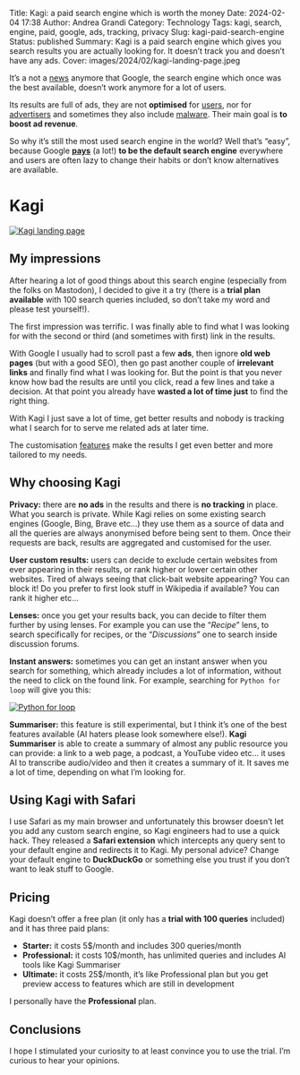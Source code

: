 Title: Kagi: a paid search engine which is worth the money
Date: 2024-02-04 17:38
Author: Andrea Grandi
Category: Technology
Tags: kagi, search, engine, paid, google, ads, tracking, privacy
Slug: kagi-paid-search-engine
Status: published
Summary: Kagi is a paid search engine which gives you search results you are actually looking for. It doesn’t track you and doesn’t have any ads.
Cover: images/2024/02/kagi-landing-page.jpeg

It’s a not a [news](https://mashable.com/article/google-search-low-quality-research) anymore that Google, the search engine which once was the best available, doesn’t work anymore for a lot of users.

Its results are full of ads, they are not **optimised** for [users](https://www.searchenginejournal.com/biased-google-search-results-are-hurting-users-harvard-study-claims/135824/), nor for [advertisers](https://simpleblog.ai/blog/google-ads-can-do-more-for-customers/) and sometimes they also include [malware](https://www.helpnetsecurity.com/2023/01/18/google-ads-increasingly-pointing-to-malware/). Their main goal is **to boost ad revenue**.

So why it’s still the most used search engine in the world? Well that’s “easy”, because Google **[pays](https://www.theverge.com/2023/10/26/23933206/google-apple-search-deal-safari-18-billion)** (a lot!) **to be the default search engine** everywhere and users are often lazy to change their habits or don’t know alternatives are available.

# Kagi

[![Kagi landing page]({static}/images/2024/02/kagi-landing-page.jpeg)]()

## My impressions

After hearing a lot of good things about this search engine (especially from the folks on Mastodon), I decided to give it a try (there is a **trial plan available** with 100 search queries included, so don’t take my word and please test yourself!).

The first impression was terrific. I was finally able to find what I was looking for with the second or third (and sometimes with first) link in the results.

With Google I usually had to scroll past a few **ads**, then ignore **old web pages** (but with a good SEO), then go past another couple of **irrelevant links** and finally find what I was looking for. But the point is that you never know how bad the results are until you click, read a few lines and take a decision. At that point you already have **wasted a lot of time just** to find the right thing.

With Kagi I just save a lot of time, get better results and nobody is tracking what I search for to serve me related ads at later time.

The customisation [features](https://blog.kagi.com/kagi-features) make the results I get even better and more tailored to my needs.

## Why choosing Kagi

**Privacy:** there are **no ads** in the results and there is **no tracking** in place. What you search is private. While Kagi relies on some existing search engines (Google, Bing, Brave etc…) they use them as a source of data and all the queries are always anonymised before being sent to them. Once their requests are back, results are aggregated and customised for the user.

**User custom results:** users can decide to exclude certain websites from ever appearing in their results, or rank higher or lower certain other websites. Tired of always seeing that click-bait website appearing? You can block it! Do you prefer to first look stuff in Wikipedia if available? You can rank it higher etc…

**Lenses:** once you get your results back, you can decide to filter them further by using lenses. For example you can use the “*Recipe*” lens, to search specifically for recipes, or the “*Discussions*” one to search inside discussion forums.

**Instant answers:** sometimes you can get an instant answer when you search for something, which already includes a lot of information, without the need to click on the found link. For example, searching for `Python for loop` will give you this:

[![Python for loop]({static}/images/2024/02/python-for-loop.jpeg)]()

**Summariser:** this feature is still experimental, but I think it’s one of the best features available (AI haters please look somewhere else!). **Kagi Summariser** is able to create a summary of almost any public resource you can provide: a link to a web page, a podcast, a YouTube video etc… it uses AI to transcribe audio/video and then it creates a summary of it. It saves me a lot of time, depending on what I’m looking for.

## Using Kagi with Safari

I use Safari as my main browser and unfortunately this browser doesn’t let you add any custom search engine, so Kagi engineers had to use a quick hack. They released a **Safari extension** which intercepts any query sent to your default engine and redirects it to Kagi. My personal advice? Change your default engine to **DuckDuckGo** or something else you trust if you don’t want to leak stuff to Google.

## Pricing

Kagi doesn’t offer a free plan (it only has a **trial with 100 queries** included) and it has three paid plans:

- **Starter:** it costs 5$/month and includes 300 queries/month
- **Professional:** it costs 10$/month, has unlimited queries and includes AI tools like Kagi Summariser
- **Ultimate:** it costs 25$/month, it’s like Professional plan but you get preview access to features which are still in development

I personally have the **Professional** plan.

## Conclusions

I hope I stimulated your curiosity to at least convince you to use the trial. I’m curious to hear your opinions.
